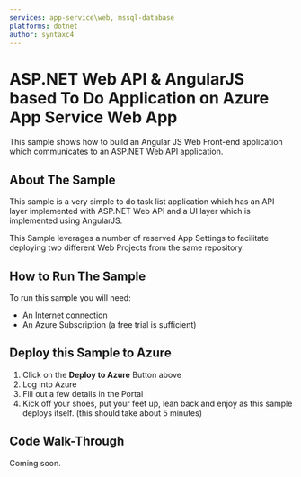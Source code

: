```yaml
---
services: app-service\web, mssql-database
platforms: dotnet
author: syntaxc4
---
```


# ASP.NET Web API & AngularJS based To Do Application on Azure App Service Web App

This sample shows how to build an Angular JS Web Front-end application which communicates to an ASP.NET Web API application.

## About The Sample

This sample is a very simple to do task list application which has an API layer implemented with ASP.NET Web API and a UI layer which is implemented using AngularJS.

This Sample leverages a number of reserved App Settings to facilitate deploying two different Web Projects from the same repository. 

## How to Run The Sample

To run this sample you will need:

* An Internet connection
* An Azure Subscription (a free trial is sufficient)

## Deploy this Sample to Azure

1. Click on the **Deploy to Azure** Button above
1. Log into Azure
1. Fill out a few details in the Portal
1. Kick off your shoes, put your feet up, lean back and enjoy as this sample deploys itself. (this should take about 5 minutes)

## Code Walk-Through

Coming soon.
